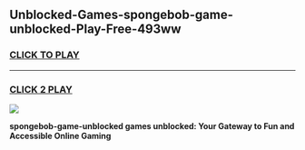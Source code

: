 
## Unblocked-Games-spongebob-game-unblocked-Play-Free-493ww
<h3>
<a href="https://premium76.site?title=spongebob-game-unblocked&ref=22A">CLICK TO PLAY</a></h3>
<hr>

<h3>
<a href="https://premium76.site?title=spongebob-game-unblocked&ref=22A">CLICK 2 PLAY</a>
  
</h3>

<a href="https://premium76.site?title=spongebob-game-unblocked&ref=22A"><img src="https://clearcache.store/games.png"></a>


**spongebob-game-unblocked games unblocked: Your Gateway to Fun and Accessible Online Gaming**
